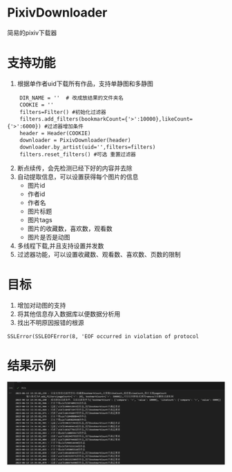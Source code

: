 # PixivDownloader
简易的pixiv下载器
# 支持功能
1. 根据单作者uid下载所有作品，支持单静图和多静图
```
    DIR_NAME = ''  # 改成放结果的文件夹名
    COOKIE = ''
    filters=Filter() #初始化过滤器
    filters.add_filters(bookmarkCount={'>':10000},likeCount={'>':6000}) #过滤器增加条件
    header = Header(COOKIE)
    downloader = PixivDownloader(header)
    downloader.by_artist(uid='',filters=filters)
    filters.reset_filters() #可选 重置过滤器
```
2. 断点续传，会先检测已经下好的内容并去除
3. 自动提取信息，可以设置获得每个图片的信息
    * 图片id
    * 作者id
    * 作者名
    * 图片标题
    * 图片tags
    * 图片的收藏数，喜欢数，观看数
    * 图片是否是动图
 4. 多线程下载,并且支持设置并发数
 5. 过滤器功能，可以设置收藏数、观看数、喜欢数、页数的限制
 
# 目标
1. 增加对动图的支持
2. 将其他信息存入数据库以便数据分析用
3. 找出不明原因报错的根源
```
SSLError(SSLEOFError(8, 'EOF occurred in violation of protocol
```

# 结果示例 
![image](images/result.png)
